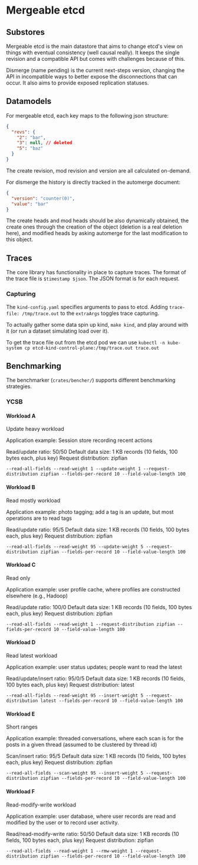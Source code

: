# Mergeable etcd

## Substores

Mergeable etcd is the main datastore that aims to change etcd's view on things with eventual consistency (well causal really).
It keeps the single revision and a compatible API but comes with challenges because of this.

Dismerge (name pending) is the current next-steps version, changing the API in incompatible ways to better expose the disconnections that can occur.
It also aims to provide exposed replication statuses.

## Datamodels

For mergeable etcd, each key maps to the following json structure:
```json
{
  "revs": {
    "2": "bar",
    "3": null, // deleted
    "5": "baz"
  }
}
```

The create revision, mod revision and version are all calculated on-demand.

For dismerge the history is directly tracked in the automerge document:
```json
{
  "version": "counter(0)",
  "value": "bar"
}
```

The create heads and mod heads should be also dynamically obtained, the create ones through the creation of the object (deletion is a real deletion here), and modified heads by asking automerge for the last modification to this object.

## Traces

The core library has functionality in place to capture traces.
The format of the trace file is `$timestamp $json`.
The JSON format is for each request.

### Capturing

The `kind-config.yaml` specifies arguments to pass to etcd.
Adding `trace-file: /tmp/trace.out` to the `extraArgs` toggles trace capturing.

To actually gather some data spin up kind, `make kind`, and play around with it (or run a dataset simulating load over it).

To get the trace file out from the etcd pod we can use `kubectl -n kube-system cp etcd-kind-control-plane:/tmp/trace.out trace.out`

## Benchmarking

The benchmarker (`crates/bencher/`) supports different benchmarking strategies.

### YCSB

#### Workload A

Update heavy workload

Application example: Session store recording recent actions

Read/update ratio: 50/50
Default data size: 1 KB records (10 fields, 100 bytes each, plus key)
Request distribution: zipfian

```
--read-all-fields --read-weight 1 --update-weight 1 --request-distribution zipfian --fields-per-record 10 --field-value-length 100
```

#### Workload B

Read mostly workload

Application example: photo tagging; add a tag is an update, but most operations are to read tags

Read/update ratio: 95/5
Default data size: 1 KB records (10 fields, 100 bytes each, plus key)
Request distribution: zipfian

```
--read-all-fields --read-weight 95 --update-weight 5 --request-distribution zipfian --fields-per-record 10 --field-value-length 100
```

#### Workload C

Read only

Application example: user profile cache, where profiles are constructed elsewhere (e.g., Hadoop)

Read/update ratio: 100/0
Default data size: 1 KB records (10 fields, 100 bytes each, plus key)
Request distribution: zipfian

```
--read-all-fields --read-weight 1 --request-distribution zipfian --fields-per-record 10 --field-value-length 100
```

#### Workload D

Read latest workload

Application example: user status updates; people want to read the latest

Read/update/insert ratio: 95/0/5
Default data size: 1 KB records (10 fields, 100 bytes each, plus key)
Request distribution: latest

```
--read-all-fields --read-weight 95 --insert-weight 5 --request-distribution latest --fields-per-record 10 --field-value-length 100
```

#### Workload E

Short ranges

Application example: threaded conversations, where each scan is for the posts in a given thread (assumed to be clustered by thread id)

Scan/insert ratio: 95/5
Default data size: 1 KB records (10 fields, 100 bytes each, plus key)
Request distribution: zipfian

```
--read-all-fields --scan-weight 95 --insert-weight 5 --request-distribution zipfian --fields-per-record 10 --field-value-length 100
```

#### Workload F

Read-modify-write workload

Application example: user database, where user records are read and modified by the user or to record user activity.

Read/read-modify-write ratio: 50/50
Default data size: 1 KB records (10 fields, 100 bytes each, plus key)
Request distribution: zipfian

```
--read-all-fields --read-weight 1 --rmw-weight 1 --request-distribution zipfian --fields-per-record 10 --field-value-length 100
```
